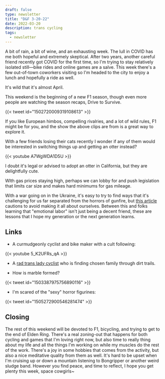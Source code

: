 ```yaml
---
draft: false
type: newsletter
title: "D&F 3-20-22"
date: 2022-03-20
description: trans cycling
tags:
  - newsletter
---
```


A bit of rain, a bit of wine, and an exhausting week. The lull in COVID has me both hopeful and extremely skeptical. After two years, another careful friend recently got COVID for the first time, so I'm trying to stay relatively isolated still—bike rides and online games are a salve. This week there's a few out-of-town coworkers visiting so I'm headed to the city to enjoy a lunch and hopefully a ride as well.

It's wild that it's almost April.

This weekend is the beginning of a new F1 season, though even more people are watching the season recaps, Drive to Survive.

{{< tweet id="1502720009319108613" >}}

If you like European himbos, compelling rivalries, and a lot of wild rules, F1 might be for you, and the show the above clips are from is a great way to explore it.

With a few friends losing their cats recently I wonder if any of them would be interested in switching things up and getting an otter instead?

{{< youtube A7WgWDA1D5U >}}

I doubt it's legal or advised to adopt an otter in California, but they are delightfully cute. 

WIth gas prices staying high, perhaps we can lobby for and push legislation that limits car size and makes hard minimums for gas mileage.

With a war going on in the Ukraine, it's easy to try to find ways that it's challenging for us far separated from the horrors of gunfire, but [this article](https://www.dazeddigital.com/politics/article/55563/1/stop-making-the-ukraine-war-about-you) cautions to avoid making it all about ourselves. Between this and folks learning that "emotional labor" isn't just being a decent friend, these are lessons that I hope my generation or the next generation learns.

## Links

- A curmudgeonly cyclist and bike maker with a cult following:

{{< youtube 5_K2UFRs_qA >}}

- A [rad trans lady cyclist](https://www.sram.com/en/life/stories/iwd-garrin-evans) who is finding chosen family through dirt trails.

- How is marble formed?

{{< tweet id="1503387975756890116" >}}

- I'm scared of the "sexy" horror figurines:

{{< tweet id="1505272900546281474" >}}

## Closing

The rest of this weekend will be devoted to F1, bicycling, and trying to get to the end of Elden Ring. There's a real zoning-out that happens for both cycling and games that I'm loving right now, but also time to really thing about my life and all the things I'm working on while my muscles do the rest of the work. There's a joy in some hobbies that comes from the activity, but also a nice meditative quality from them as well. It's hard to be upset when I'm cruising up or down a mountain listening to Bongripper or another weird sludge band. However you find peace, and time to reflect, I hope you get plenty this week, space cowgirls~